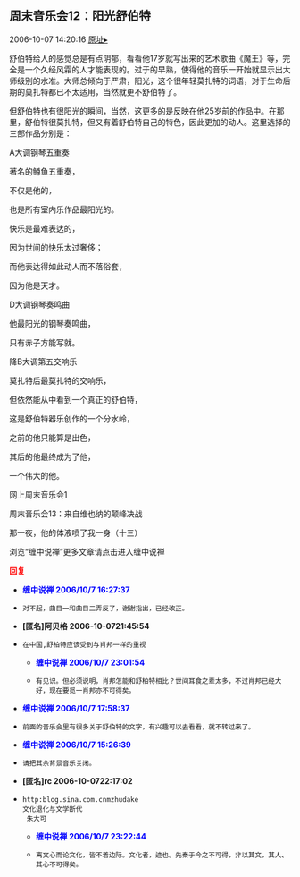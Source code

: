 ## 周末音乐会12：阳光舒伯特
2006-10-07 14:20:16
[原址▸](http://www.fxgan.com/chan_time/2006_07_12/284.htm)



 



 


  舒伯特给人的感觉总是有点阴郁，看看他17岁就写出来的艺术歌曲《魔王》等，完全是一个久经风霜的人才能表现的。过于的早熟，使得他的音乐一开始就显示出大师级别的水准。大师总倾向于严肃，阳光，这个很年轻莫扎特的词语，对于生命后期的莫扎特都已不太适用，当然就更不舒伯特了。


 


  但舒伯特也有很阳光的瞬间，当然，这更多的是反映在他25岁前的作品中。在那里，舒伯特很莫扎特，但又有着舒伯特自己的特色，因此更加的动人。这里选择的三部作品分别是：


 


 A大调钢琴五重奏


 


 著名的鳟鱼五重奏，


 不仅是他的，


 也是所有室内乐作品最阳光的。


 快乐是最难表达的，


 因为世间的快乐太过奢侈；


 而他表达得如此动人而不落俗套，


 因为他是天才。


 


 


 D大调钢琴奏鸣曲


 


 他最阳光的钢琴奏鸣曲，


 只有赤子方能写就。


 


 


 降B大调第五交响乐


 


 莫扎特后最莫扎特的交响乐，


 但依然能从中看到一个真正的舒伯特，


 这是舒伯特器乐创作的一个分水岭，


 之前的他只能算是出色，


 其后的他最终成为了他，


 一个伟大的他。


 


 


 


 


 
  网上周末音乐会1
 
 
  
 
 
  周末音乐会13：来自维也纳的颠峰决战
 
 
  
 
 
  那一夜，他的体液喷了我一身（十三）
 
 
  
 
 
  浏览“缠中说禅”更多文章请点击进入缠中说禅
 





<font color='red'>**回复**</font>


- **<font color='blue'>缠中说禅 2006/10/7 16:27:37</font>**
- ```
  对不起，曲目一和曲目二弄反了，谢谢指出，已经改正。
  ```
- **[匿名]阿贝格 2006-10-0721:45:54**
- ```
  在中国,舒柏特应该受到与肖邦一样的重视
  ```
   - **<font color='blue'>缠中说禅 2006/10/7 23:01:54</font>**
   - ```
     有见识。但必须说明，肖邦怎能和舒柏特相比？世间耳食之辈太多，不过肖邦已经大好，现在要觅一肖邦亦不可得矣。
     ```
- **<font color='blue'>缠中说禅 2006/10/7 17:58:37</font>**
- ```
  前面的音乐会里有很多关于舒伯特的文字，有兴趣可以去看看，就不转过来了。
  ```
- **<font color='blue'>缠中说禅 2006/10/7 15:26:39</font>**
- ```
  请把其余背景音乐关闭。
  ```
- **[匿名]rc 2006-10-0722:17:02**
- ```
  http:blog.sina.com.cnmzhudake
  文化退化与文学断代
   朱大可
  ```
   - **<font color='blue'>缠中说禅 2006/10/7 23:22:44</font>**
   - ```
     离文心而论文化，皆不着边际。文化者，迹也。先秦于今之不可得，非以其文，其人、其心不可得矣。
     ```
